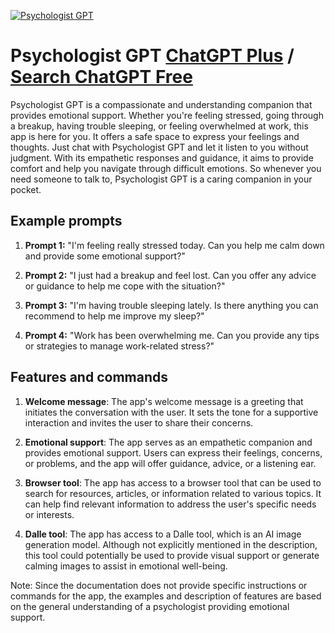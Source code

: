 
[![Psychologist GPT](https://files.oaiusercontent.com/file-UvPU9PpJTUNrPquWThvlD0Vq?se=2123-10-17T20%3A55%3A09Z&sp=r&sv=2021-08-06&sr=b&rscc=max-age%3D31536000%2C%20immutable&rscd=attachment%3B%20filename%3D2921264d-da9b-4b37-94b7-d6866906c871.png&sig=MOB35sV08G628KdjlJYHnpF4wc7x3SiYm/haO2Pbu7A%3D)](https://chat.openai.com/g/g-kDhOT9SSD-psychologist-gpt)

# Psychologist GPT [ChatGPT Plus](https://chat.openai.com/g/g-kDhOT9SSD-psychologist-gpt) / [Search ChatGPT Free](https://gptcall.net/index.html#/?search=Psychologist%20GPT)

Psychologist GPT is a compassionate and understanding companion that provides emotional support. Whether you're feeling stressed, going through a breakup, having trouble sleeping, or feeling overwhelmed at work, this app is here for you. It offers a safe space to express your feelings and thoughts. Just chat with Psychologist GPT and let it listen to you without judgment. With its empathetic responses and guidance, it aims to provide comfort and help you navigate through difficult emotions. So whenever you need someone to talk to, Psychologist GPT is a caring companion in your pocket.

## Example prompts

1. **Prompt 1:** "I'm feeling really stressed today. Can you help me calm down and provide some emotional support?"

2. **Prompt 2:** "I just had a breakup and feel lost. Can you offer any advice or guidance to help me cope with the situation?"

3. **Prompt 3:** "I'm having trouble sleeping lately. Is there anything you can recommend to help me improve my sleep?"

4. **Prompt 4:** "Work has been overwhelming me. Can you provide any tips or strategies to manage work-related stress?"

## Features and commands

1. **Welcome message**: The app's welcome message is a greeting that initiates the conversation with the user. It sets the tone for a supportive interaction and invites the user to share their concerns.

2. **Emotional support**: The app serves as an empathetic companion and provides emotional support. Users can express their feelings, concerns, or problems, and the app will offer guidance, advice, or a listening ear.

3. **Browser tool**: The app has access to a browser tool that can be used to search for resources, articles, or information related to various topics. It can help find relevant information to address the user's specific needs or interests.

4. **Dalle tool**: The app has access to a Dalle tool, which is an AI image generation model. Although not explicitly mentioned in the description, this tool could potentially be used to provide visual support or generate calming images to assist in emotional well-being.

Note: Since the documentation does not provide specific instructions or commands for the app, the examples and description of features are based on the general understanding of a psychologist providing emotional support.


